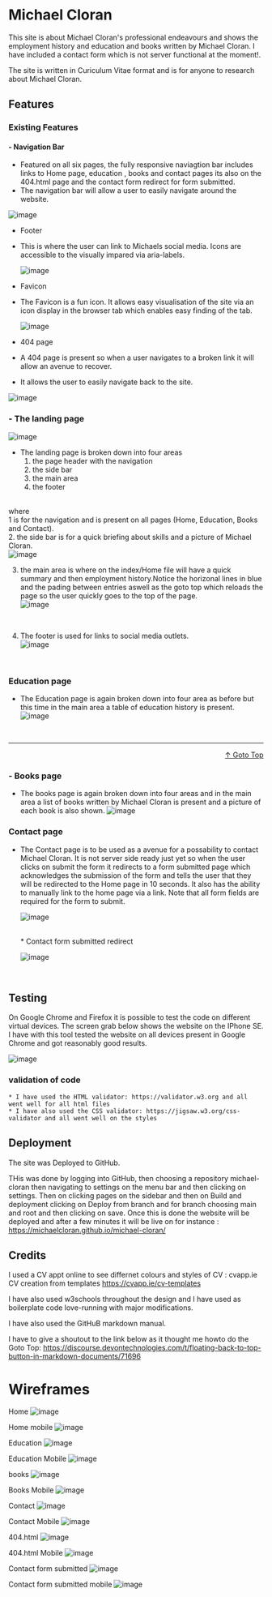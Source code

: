 <a name="top"></a>

# Michael Cloran

This site is about Michael Cloran's professional endeavours and 
shows the employment history and education and books written by Michael Cloran.
I have included a contact form which is not server functional at the moment!.

The site is written in Curiculum Vitae format and is for anyone to research about
Michael Cloran.

## Features
### Existing Features
#### - Navigation Bar

* Featured on all six pages, the fully responsive naviagtion bar includes links to Home page, education , books and contact pages its also on the 404.html page and the contact form redirect for form submitted.
* The navigation bar will allow a user to easily navigate around the website.

![image](https://github.com/michaelcloran/michael-cloran/assets/107754541/aad45245-bc4c-483b-b0f5-bf7040e34e46)

* Footer
* This is where the user can link to Michaels social media. Icons are accessible to the visually impared via aria-labels.

  ![image](https://github.com/michaelcloran/michael-cloran/assets/107754541/635a7bd4-7e9e-4012-a85d-ca848546653a)

* Favicon
* The Favicon is a fun icon. It allows easy visualisation of the site via an icon display in the browser tab which enables easy finding of the tab.

  ![image](https://github.com/michaelcloran/michael-cloran/assets/107754541/65109b96-d6b1-4ea0-936f-1ff9513c9b5c)

 * 404 page
 * A 404 page is present so when a user navigates to a broken link it will allow an avenue to recover.
 * It allows the user to easily navigate back to the site.

![image](https://github.com/michaelcloran/michael-cloran/assets/107754541/bb1ca315-4900-41b7-b1f1-1d00f555e096)


    
### - The landing page

![image](https://github.com/michaelcloran/michael-cloran/assets/107754541/4b6bc691-0b9b-4515-a2d3-436d397f93bb)
<br>


 - The landing page is broken down into four areas
   1. the page header with the navigation
   2. the side bar
   3. the main area
   4. the footer
   <br>
where <br>
   1 is for the navigation and is present on all pages (Home, Education, Books and Contact). <br>
   2. the side bar is for a quick briefing about skills and a picture of Michael Cloran.<br>
   ![image](https://github.com/michaelcloran/michael-cloran/assets/107754541/6df2293b-addf-46e2-8af2-1b505f259147)
<br>

   3. the main area is where on the index/Home file will have a quick summary and then employment history.Notice the horizonal lines in blue and the pading between entries aswell as the goto top which reloads the page so the user quickly goes to the top of the page.<br>
      ![image](https://github.com/michaelcloran/michael-cloran/assets/107754541/03438060-34da-44c7-b276-25510c79c6cd)

      <br>

   4. The footer is used for links to social media outlets.<br>
   ![image](https://github.com/michaelcloran/michael-cloran/assets/107754541/b2a8263e-6da8-4628-bb8e-21f5f3303fc5)
<br>


### Education page

- The Education page is again broken down into four area as before but this time in the main area a table of education history
 is present.
![image](https://github.com/michaelcloran/michael-cloran/assets/107754541/e0224714-658c-492a-96d2-8410d494cf9c)
<br>
<hr>
<p align="right"><a  href="#top" >↑ Goto Top</a></p>

### - Books page

- The books page is again broken down into four areas and in the main area a list of books written by Michael Cloran
  is present and a picture of each book is also shown.
  ![image](https://github.com/michaelcloran/michael-cloran/assets/107754541/5ca0e838-db18-44d9-ba72-229bfed3bf52)
  <br>

  
 ### Contact page

  - The Contact page is to be used as a avenue for a possability to contact Michael Cloran. It is not server side ready just yet
    so when the user clicks on submit the form it redirects to a form submitted page which acknowledges the submission of the form and tells the user
    that they will be redirected to the Home page in 10 seconds. It also has the ability to manually link to the home page via a link. Note that all form fields are required
    for the form to submit.

    ![image](https://github.com/michaelcloran/michael-cloran/assets/107754541/82c6f7f4-6cb3-4fcb-905a-7371f09b4cd9)

    <br>
    * Contact form submitted redirect
    
    ![image](https://github.com/michaelcloran/michael-cloran/assets/107754541/66809e96-0147-419c-aea1-f13c415f199f)

    <br>


## Testing
On Google Chrome and Firefox it is possible to test the code on different virtual devices. The screen grab below
shows the website on the IPhone SE. I have with this tool tested the website on all devices present in Google Chrome
and got reasonably good results.<br>
    
![image](https://github.com/michaelcloran/michael-cloran/assets/107754541/b7823705-4ccd-4ee5-8305-f1cca37851f1)
    <br>

### validation of code
    * I have used the HTML validator: https://validator.w3.org and all went well for all html files
    * I have also used the CSS validator: https://jigsaw.w3.org/css-validator and all went well on the styles

## Deployment
The site was Deployed to GitHub.

THis was done by logging into GitHub, then choosing a repository michael-cloran then navigating to settings on the menu
bar and then clicking on settings. Then on clicking pages on the sidebar and then on Build and deployment clicking on 
Deploy from branch and for branch choosing main and root and then clicking on save. Once this is done the website will be deployed
and after a few minutes it will be live on for instance : https://michaelcloran.github.io/michael-cloran/

## Credits

I used a CV appt online to see differnet colours and styles of CV : cvapp.ie CV creation from templates https://cvapp.ie/cv-templates

I have also used w3schools throughout the design and I have used as boilerplate code love-running with major modifications.

I have also used the GitHuB markdown manual.

I have to give a shoutout to the link below as it thought me howto do the Goto Top: 
https://discourse.devontechnologies.com/t/floating-back-to-top-button-in-markdown-documents/71696

# Wireframes
Home
![image](https://github.com/michaelcloran/michael-cloran/assets/107754541/c4e258d8-81d5-4471-b00c-4485eb92f617)

Home mobile
![image](https://github.com/michaelcloran/michael-cloran/assets/107754541/98108be3-1932-4ba6-909a-9fa3759af8b3)


Education
![image](https://github.com/michaelcloran/michael-cloran/assets/107754541/91eb1fda-6fc5-4e0f-bfcc-81fdcde3ad05)

Education Mobile
![image](https://github.com/michaelcloran/michael-cloran/assets/107754541/1625fecb-8b8d-4ce3-856d-ba1e8035ec54)

books
![image](https://github.com/michaelcloran/michael-cloran/assets/107754541/d600a0c3-4a5f-4add-a161-d189903b834b)

Books Mobile
![image](https://github.com/michaelcloran/michael-cloran/assets/107754541/1377b17c-4eea-4907-8475-31250a5abe65)

Contact
![image](https://github.com/michaelcloran/michael-cloran/assets/107754541/f5e745c7-24ea-4482-92e9-4318e456c9cd)

Contact Mobile
![image](https://github.com/michaelcloran/michael-cloran/assets/107754541/996dcabe-492a-4f50-a66e-202c946bc9e3)

404.html
![image](https://github.com/michaelcloran/michael-cloran/assets/107754541/a317b469-c87f-4c49-add5-e48d8e052ed3)


404.html Mobile
![image](https://github.com/michaelcloran/michael-cloran/assets/107754541/846e6a5c-bae2-4f13-8418-0bf51cff7533)

Contact form submitted
![image](https://github.com/michaelcloran/michael-cloran/assets/107754541/b4fd646f-bcfa-4883-8af3-f6f74ee6309b)

Contact form submitted mobile
![image](https://github.com/michaelcloran/michael-cloran/assets/107754541/df27b57f-51a1-492a-8255-40f365107df5)



   






